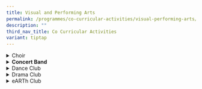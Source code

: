 ```yaml
---
title: Visual and Performing Arts
permalink: /programmes/co-curricular-activities/visual-performing-arts/
description: ""
third_nav_title: Co Curricular Activities
variant: tiptap
---
```

<div data-type="detailGroup" class="isomer-accordion isomer-accordion-white">
<details class="isomer-details">
<summary>Choir</summary>
<div data-type="detailsContent" class="isomer-details-content">
<p><strong>Day / Time:</strong>
<br>MONDAY: 1535 - 1800 HRS
<br>THURSDAY: 1535 - 1800 HRS
<br>
</p>
<p>The Kent Ridge Choir – “Kent Ridge Voices” – was formed when the school
started in January 2000. Under the guidance of our conductor, Ms Ong Chiak
Yin, it aims to be a dynamic group as it strives for choral excellence.
To achieve this, the choir has undergone intensive training of music theory
and voice enrichment under voice specialists. The Kent Ridge Voices takes
part in the Singapore Youth Festival Arts Presentation and the school's
biennial Vivace! concert. Over the years, the Kent Ridge Voices has also
performed for the Voices of Singapore Festival.
<br><strong><em>Achievements</em></strong>
<br>2023 - SYF Arts Presentation – Certificate of Accomplishment
<br>2021/2022 - NDP 2022 Show Film! Virtual Choir Performance
<br><strong><em>Teachers in-charge</em></strong>
<br>Ms Wong Li Xin
<br>Mdm Wong Weng Han</p>
</div>
</details>
<details class="isomer-details">
<summary><strong>Concert Band</strong>
</summary>
<div data-type="detailsContent" class="isomer-details-content">
<p><strong>Day / Time:</strong>
<br>MONDAY: 1535 - 1800 HRS
<br>THURSDAY: 1535 - 1800 HRS
<br>
</p>
<p>The Kent Ridge Secondary School Concert Band, established in 2001, has
been around since the school’s inception in the year 2000. Kent Ridge Concert
Band is the crucible in which capable leaders and strong friendships are
forged. The Band is a contributing factor in the school’s artistic atmosphere
with its wide collection of genres that ranges from classical compositions
to pop, jazz, rock and even traditional folk songs. The Concert Band participates
in the Singapore Youth Festival (SYF) biannually and on alternate years,
we participate in the school’s very own concert, Vivace! It is an avenue
for visual performing art CCAs to showcase their talents in front of an
audience while raising funds for charity.&nbsp;</p>
<p>This year, the Band participated in the Singapore Youth Festival despite
the strict Safe Management Measures during the current COVID-19 pandemic,
and pulled through countless hours of online practice sessions, overcoming
many limitations and restrictions. Concert Band displayed resilience and
perseverance during these trying times, achieving a certificate of Accomplishment
for SYF.
<br>
</p>
<p><strong>Singapore Youth Festival 2021</strong>
</p>
<div class="isomer-image-wrapper">
<img style="width: 100%" height="auto" width="100%" alt="SYF2021" src="/images/BCS230-KENG-RIDGE-SECONDARY-SCHOOL-A-35-1536x1024.jpg">
</div>
<p>Serenading the school during school events like CCA Fair and Awards Day
cum National Day Celebration, members of the Band have multiple chances
to perform for the school. Through this CCA, members become more musically
inclined, while learning to cherish the bonds of friendships built during
their journey with the Band. Come join us and be a part of “One Band, One
Sound”!
<br><strong><em>Achievements</em></strong>
<br>2023 - SYF Arts Presentation – Certificate of Accomplishment
<br>2021 - SYF Arts Presentation – Certificate of Accomplishment
<br><strong><em>Teachers in-charge</em></strong>
<br>Mdm How Siow Ling
<br>Mr Kevin Nicholas Fonseka
<br>Mr Mohamad Rasull</p>
<p></p>
<div class="isomer-image-wrapper">
<img style="width: 100%" height="auto" width="100%" alt="Concert band" src="/images/concert band.png">
</div>
</div>
</details>
<details class="isomer-details">
<summary>Dance Club</summary>
<div data-type="detailsContent" class="isomer-details-content">
<p><strong>Day / Time:</strong>
<br>MONDAY: 1535 - 1800 HRS
<br>THURSDAY: 1535 - 1800 HRS</p>
<p>
<br>The Kent Ridge Modern Dance Club prides itself on having a dedicated and
enthusiastic team of students, teachers and instructors. Our programme’s
objectives are to create a conducive, safe and collaborative environment
for students to appreciate and explore a variety of dance genres consisting
mainly of contemporary and jazz along with hip-hop, ballroom and ballet.
To develop their confidence and stage presence, students are exposed to
school platforms like CCA Fair, Awards Day and Teachers’ Day, as well as
external platforms like the Singapore Youth Festival Arts Presentation,
Danceworks!, TRDO and West Coast CC National Day Celebration. Behind the
scenes, the dancers build their skills through holiday workshops and inter-school
exchanges. We welcome you to the Modern Dance Club, a family that braves
challenges together and where everyone is allowed to grow at their own
pace.
<br><strong><em>Achievements</em></strong>
<br>2023 - SYF Arts Presentation – Certificate of Accomplishment
<br>2021 - SYF Arts Presentation – Certificate of Accomplishment
<br><strong><em>Teachers in-charge</em></strong>
<br>Ms Maimunah
<br>Ms Hong Yunfang
<br>Mr Gabriel Fu Bojun
<br>Mrs Fu Wen-Ci</p>
</div>
</details>
<details class="isomer-details">
<summary>Drama Club</summary>
<div data-type="detailsContent" class="isomer-details-content">
<p><strong>Day / Time:</strong>
<br>MONDAY: 1535 - 1800 HRS
<br>THURSDAY: 1535 - 1800 HRS
<br>
</p>
<p>KRSS Drama Club is a vibrant CCA which fosters a strong bond between the
members who work together as a team within individual strengths. The school
currently engages inwardBOUND - Transformation Through Drama which have
been partners of Kent Ridge Secondary since 2023. The club explores different
theatrical plays and seeks to not only entertain but also educate our audiences
through our dramatic pieces, ranging from modern to traditional. The Kent
Ridge Drama Club participates in the Singapore Youth Festival Arts Presentation
(SYF AP) once every two years, where we recently attained a Certificate
of Distinction in 2023. The piece entitled ‘Sejarah Melayu’ talks about
a group of students on an excursion to an old Singapore village exhibition.
As they discuss the exhibit, they grow more interested in the story that
comes alive in front of their very eyes. By the end, they understand a
little more about the myths and legends that locals have lived with for
hundreds of years but are rarely discussed in modern times. They start
to question how many stories have been lost to time, and why other stories
have persisted.
<br>
<br>On alternate years, the club participate in various performances in school,
as well as other external performances. Not only that, Kent Ridge Drama
Club seeks to explore learning through watching professional plays outside
of school. Through opportunities such as LLP and re:ACT Festival, the club
explores collaboration pieces with other CCAs, schools or organisations
locally. The Drama Club fills the lively atmosphere of the school in school
performances like CCA Fair, Awards Day cum National Day Celebration, Open
House and many others. Our members not only learn to be artistically inclined
but they cherish the bonds of friendships built during their stay with
us.
<br><strong><em>Achievements</em></strong>
<br>2023 - SYF Arts Presentation – Certificate of Distinction
<br>2021 - SYF Arts Presentation – Certificate of Accomplishment
<br><strong><em>Teachers in-charge</em></strong>
<br>Mdm Siti Suhara
<br>Ms Dian Farhana</p>
<p></p>
<div class="isomer-image-wrapper">
<img style="width: 100%" height="auto" width="100%" alt="Drama Club" src="/images/drama club.png">
</div>
</div>
</details>
<details class="isomer-details">
<summary>eARTh Club</summary>
<div data-type="detailsContent" class="isomer-details-content">
<p><strong>Day / Time:</strong>
<br>MONDAY: 1535 - 1800 HRS
<br>THURSDAY: 1535 - 1800 HRS
<br>
</p>
<p><strong>Mission:</strong>To promote the awareness and appreciation of
environmental issues through the infusion of Art elements.
<br>
<br><strong>Vision:</strong>Together, we educate, inspire and empower every
eARTh Club member to be an ambassador in enhancing environmental awareness.</p>
<p>Established in 2016, the e<strong>ART</strong>h Club has been unwavering
in its mission to raise awareness and promote respect and care for the
environment through the creative incorporation of artistic elements. Our
members not only develop their creativity and artistic skills, but also
actively contribute to advocating for sustainable practices. By designing
educational posters and engaging in meaningful projects, they raise awareness
of contemporary environmental issues, inspiring others to take action.
Our Club aspires to continue to be the change we want to see in this world!
<br>
<br>Over their 4 to 5 years in eARTh Club, members learn to work with a variety
of art mediums and take part in projects focused on environmental sustainability.
In addition to promoting green initiatives, it provides a safe and inclusive
space for students with a passion for visual arts to come together and
develop their artistic skills through meaningful experiences.</p>
<p>
<br>Some of our key programmes include:
<br>
<br>Sustainable Art Workshops:
<br>- Poster Design: Students create posters to promote environmental sustainability.
<br>- Ceramics: Students learn eco-friendly techniques in ceramics using nature-inspired
themes.
<br>
<br>Partners and Activities:
<br>- Green Schools @ SouthWest CDC – NEA: Collaborating with the National
Environment Agency on environmental art projects.
<br>- Live On Design – Ministry of Health: Designing posters for the Ministry
of Health’s “Live On” campaign to promote organ donation and sustainable
healthcare practices.
<br>
<br>Competitions:
<br>- Students take part in various art competitions, giving them opportunities
to showcase their creativity.
<br>
<br>Learning Journeys:
<br>- Students go on learning journeys to gain inspiration and learn how art
can support their creativity.
<br>
</p>
<p><strong><em>Achievements</em></strong>
<br>2024 - Live On Festival - High Distinction and Merit, School Category
<br>2024 - SYF Art Exhibition - Certificate of Recognition
<br>2023 - Live On Festival - Second Place, School Category
<br>2022 - 2023 - Green Schools @ South West – 3 Stars Award
<br>2022 – Extravangaza (Merit)
<br>2016 - 2021 – Green Schools @ South West – Gold Award
<br><strong><em>Teachers in-charge</em></strong>
<br>Mr&nbsp;Kenneth Pek
<br>Mr&nbsp;Hong Thin Yong</p>
<p></p>
<div class="isomer-image-wrapper">
<img style="width: 100%" height="auto" width="100%" alt="eARTh Club" src="/images/eARTh_Club_1.png">
</div>
<div class="isomer-image-wrapper">
<img style="width: 100%" height="auto" width="100%" alt="eARTh Club" src="/images/eARTh_Club_2.png">
</div>
<div class="isomer-image-wrapper">
<img style="width: 100%" height="auto" width="100%" alt="eARTh Club" src="/images/eARTh_Club_3.png">
</div>
<div class="isomer-image-wrapper">
<img style="width: 100%" height="auto" width="100%" alt="eARTh Club" src="/images/eARTh_Club_4.png">
</div>
<div class="isomer-image-wrapper">
<img style="width: 100%" height="auto" width="100%" alt="eARTh Club" src="/images/eARTh_Club_5.png">
</div>
</div>
</details>
</div>
<p></p>
<p>&nbsp;</p>